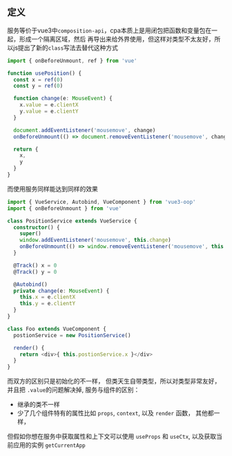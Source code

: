 ## 定义

服务等价于vue3中`composition-api`，cpa本质上是用闭包把函数和变量包在一起，形成一个隔离区域，然后
再导出来给外界使用，但这样对类型不太友好，所以js提出了新的`class`写法去替代这种方式

```typescript
import { onBeforeUnmount, ref } from 'vue'

function usePosition() {
  const x = ref(0)
  const y = ref(0)

  function change(e: MouseEvent) {
    x.value = e.clientX
    y.value = e.clientY
  }

  document.addEventListener('mousemove', change)
  onBeforeUnmount(() => document.removeEventListener('mousemove', change))

  return {
    x,
    y
  }
}
```

而使用服务同样能达到同样的效果

```typescript
import { VueService, Autobind, VueComponent } from 'vue3-oop'
import { onBeforeUnmount } from 'vue'

class PositionService extends VueService {
  constructor() {
    super()
    window.addEventListener('mousemove', this.change)
    onBeforeUnmount(() => window.removeEventListener('mousemove', this.change))
  }

  @Track() x = 0
  @Track() y = 0

  @Autobind()
  private change(e: MouseEvent) {
    this.x = e.clientX
    this.y = e.clientY
  }
}

class Foo extends VueComponent {
  postionService = new PositionService()

  render() {
    return <div>{ this.postionService.x }</div>
  }
}
```


而双方的区别只是初始化的不一样， 但类天生自带类型，所以对类型非常友好，并且把 `.value`的问题解决掉,
服务与组件的区别：

- 继承的类不一样
- 少了几个组件特有的属性比如 `props`, `context`, 以及 `render` 函数， 其他都一样，


但假如你想在服务中获取属性和上下文可以使用 `useProps` 和 `useCtx`, 以及获取当前应用的实例 `getCurrentApp`
